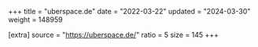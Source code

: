 +++
title = "uberspace.de"
date = "2022-03-22"
updated = "2024-03-30"
weight = 148959

[extra]
source = "https://uberspace.de/"
ratio = 5
size = 145
+++
